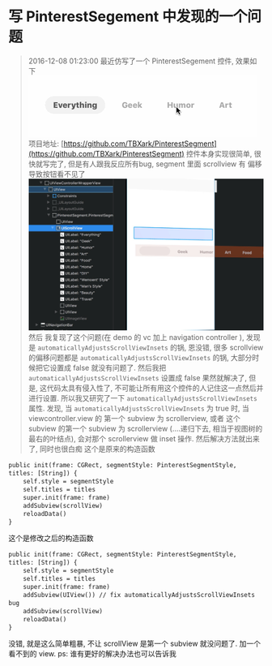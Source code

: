 # 写 PinterestSegement 中发现的一个问题
> 2016-12-08 01:23:00
最近仿写了一个 PinterestSegement 控件, 效果如下
![](./images/2016-12-08-pin-img-00.gif)
项目地址: [https://github.com/TBXark/PinterestSegment](https://github.com/TBXark/PinterestSegment)
控件本身实现很简单, 很快就写完了, 但是有人跟我反应所有bug, segment 里面 scrollview 有 偏移导致按钮看不见了
![](./images/2016-12-08-pin-img-01.png)
然后 我复现了这个问题(在 demo 的 vc 加上 navigation controller ), 发现是 `automaticallyAdjustsScrollViewInsets` 的锅, 恩没错, 很多 scrollview 的偏移问题都是 `automaticallyAdjustsScrollViewInsets` 的锅, 大部分时候把它设置成 false 就没有问题了.
然后我把 `automaticallyAdjustsScrollViewInsets` 设置成 false 果然就解决了, 但是, 这代码太具有侵入性了, 不可能让所有用这个控件的人记住这一点然后并进行设置. 所以我又研究了一下 `automaticallyAdjustsScrollViewInsets` 属性.
发现, 当 `automaticallyAdjustsScrollViewInsets` 为 true 时, 当 viewcontroller.view  的  第一个 subview 为 scrollerview, 或者 这个  subview 的第一个 subview 为 scrollerview (....递归下去, 相当于视图树的最右的叶结点), 会对那个 scrollerview 做 inset 操作.
然后解决方法就出来了, 同时也很白痴
这个是原来的构造函数
```
public init(frame: CGRect, segmentStyle: PinterestSegmentStyle, titles: [String]) {
    self.style = segmentStyle
    self.titles = titles
    super.init(frame: frame)
    addSubview(scrollView)
    reloadData()
}
```
这个是修改之后的构造函数
```
public init(frame: CGRect, segmentStyle: PinterestSegmentStyle, titles: [String]) {
    self.style = segmentStyle
    self.titles = titles
    super.init(frame: frame)
    addSubview(UIView()) // fix automaticallyAdjustsScrollViewInsets bug
    addSubview(scrollView)
    reloadData()
}
```
没错, 就是这么简单粗暴, 不让 scrollView 是第一个 subview 就没问题了. 加一个 看不到的 view.
ps: 谁有更好的解决办法也可以告诉我